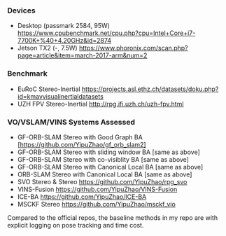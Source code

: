 ### Devices
- Desktop (passmark 2584, 95W) https://www.cpubenchmark.net/cpu.php?cpu=Intel+Core+i7-7700K+%40+4.20GHz&id=2874
- Jetson TX2 (-, 7.5W) https://www.phoronix.com/scan.php?page=article&item=march-2017-arm&num=2

### Benchmark
- EuRoC Stereo-Inertial https://projects.asl.ethz.ch/datasets/doku.php?id=kmavvisualinertialdatasets
- UZH FPV Stereo-Inertial http://rpg.ifi.uzh.ch/uzh-fpv.html

### VO/VSLAM/VINS Systems Assessed
- GF-ORB-SLAM Stereo with Good Graph BA [https://github.com/YipuZhao/gf_orb_slam2]
- GF-ORB-SLAM Stereo with sliding window BA [same as above]
- GF-ORB-SLAM Stereo with co-visiblity BA [same as above]
- GF-ORB-SLAM Stereo with Canonical Local BA [same as above]
- ORB-SLAM Stereo with Canonical Local BA [same as above]
- SVO Stereo & Stereo https://github.com/YipuZhao/rpg_svo
- VINS-Fusion https://github.com/YipuZhao/VINS-Fusion
- ICE-BA https://github.com/YipuZhao/ICE-BA
- MSCKF Stereo https://github.com/YipuZhao/msckf_vio

Compared to the official repos, the baseline methods in my repo are with explicit logging on pose tracking and time cost.
